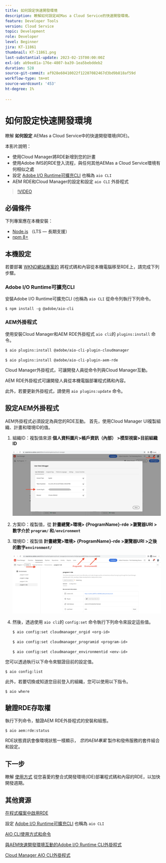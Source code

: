 ```yaml
---
title: 如何設定快速開發環境
description: 瞭解如何設定AEMas a Cloud Service的快速開發環境。
feature: Developer Tools
version: Cloud Service
topic: Development
role: Developer
level: Beginner
jira: KT-11861
thumbnail: KT-11861.png
last-substantial-update: 2023-02-15T00:00:00Z
exl-id: ab9ee81a-176e-4807-ba39-1ea5bebddeb2
duration: 528
source-git-commit: af928e60410022f12207082467d3bd9b818af59d
workflow-type: tm+mt
source-wordcount: '453'
ht-degree: 1%

---
```


# 如何設定快速開發環境

瞭解 **如何設定** AEMas a Cloud Service中的快速開發環境(RDE)。

本影片說明：

- 使用Cloud Manager將RDE新增到您的計畫
- 使用Adobe IMS的RDE登入流程，與任何其他AEMas a Cloud Service環境有何相似之處
- 設定 [Adobe I/O Runtime可擴充CLI](https://developer.adobe.com/runtime/docs/guides/tools/cli_install/) 也稱為 `aio CLI`
- AEM RDE和Cloud Manager的設定和設定 `aio CLI` 外掛程式

>[!VIDEO](https://video.tv.adobe.com/v/3415490?quality=12&learn=on)

## 必備條件

下列專案應在本機安裝：

- [Node.js](https://nodejs.org/en/) （LTS — 長期支援）
- [npm 8+](https://docs.npmjs.com/)

## 本機設定

若要部署 [WKND網站專案的](https://github.com/adobe/aem-guides-wknd#aem-wknd-sites-project) 將程式碼和內容從本機電腦移至RDE上，請完成下列步驟。

### Adobe I/O Runtime可擴充CLI

安裝Adobe I/O Runtime可擴充CLI (也稱為 `aio CLI` 從命令列執行下列命令。

```shell
$ npm install -g @adobe/aio-cli
```

### AEM外掛程式

使用安裝Cloud Manager和AEM RDE外掛程式 `aio cli`的 `plugins:install` 命令。

```shell
$ aio plugins:install @adobe/aio-cli-plugin-cloudmanager

$ aio plugins:install @adobe/aio-cli-plugin-aem-rde
```

Cloud Manager外掛程式，可讓開發人員從命令列與Cloud Manager互動。

AEM RDE外掛程式可讓開發人員從本機電腦部署程式碼和內容。

此外，若要更新外掛程式，請使用 `aio plugins:update` 命令。

## 設定AEM外掛程式

AEM外掛程式必須設定為與您的RDE互動。 首先，使用Cloud Manager UI複製組織、計畫和環境ID的值。

1. 組織ID：複製值來源 **個人資料圖片>帳戶資訊（內部） >模型視窗>目前組織ID**

   ![組織ID](./assets/Org-ID.png)

1. 方案ID：複製值，從 **計畫總覽>環境> {ProgramName}-rde >瀏覽器URI >數字介於 `program/` 和`/environment`**

1. 環境ID：複製值 **計畫總覽>環境> {ProgramName}-rde >瀏覽器URI >之後的數字`environment/`**

   ![程式和環境ID](./assets/Program-Environment-Id.png)

1. 然後，透過使用 `aio cli`的 `config:set` 命令執行下列命令來設定這些值。

   ```shell
   $ aio config:set cloudmanager_orgid <org-id>
   
   $ aio config:set cloudmanager_programid <program-id>
   
   $ aio config:set cloudmanager_environmentid <env-id>
   ```

您可以透過執行以下命令來驗證目前的設定值。

```shell
$ aio config:list
```

此外，若要切換或知道您目前登入的組織，您可以使用以下指令。

```shell
$ aio where
```

## 驗證RDE存取權

執行下列命令，驗證AEM RDE外掛程式的安裝和組態。

```shell
$ aio aem:rde:status
```

RDE狀態資訊會像環境狀態一樣顯示， _您的AEM專案_ 製作和發佈服務的套件組合和設定。

## 下一步

瞭解 [使用方式](./how-to-use.md) 從您喜愛的整合式開發環境(IDE)部署程式碼和內容的RDE，以加快開發週期。


## 其他資源

[在程式檔案中啟用RDE](https://experienceleague.adobe.com/docs/experience-manager-cloud-service/content/implementing/developing/rapid-development-environments.html#enabling-rde-in-a-program)

設定 [Adobe I/O Runtime可擴充CLI](https://developer.adobe.com/runtime/docs/guides/tools/cli_install/) 也稱為 `aio CLI`

[AIO CLI使用方式和命令](https://github.com/adobe/aio-cli#usage)

[與AEM快速開發環境互動的Adobe I/O Runtime CLI外掛程式](https://github.com/adobe/aio-cli-plugin-aem-rde#aio-cli-plugin-aem-rde)

[Cloud Manager AIO CLI外掛程式](https://github.com/adobe/aio-cli-plugin-cloudmanager)
